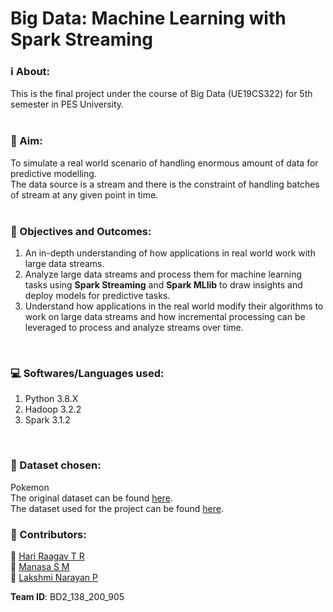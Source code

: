 
 
# Big Data: Machine Learning with Spark Streaming

### ℹ️ About: 
This is the final project under the course of Big Data (UE19CS322) for 5th semester in PES University. <br>
<br>
### 🎯 Aim:
To simulate a real world scenario of handling enormous amount of data for predictive modelling.<br>
The data source is a stream and there is the constraint of handling batches of stream at any given point in time.<br>
<br>
### 📝 Objectives and Outcomes:
1. An in-depth understanding of how applications in real world work with large data streams.<br>
2. Analyze large data streams and process them for machine learning tasks using **Spark Streaming** and **Spark MLlib** to draw insights and deploy models for predictive tasks.<br>
3. Understand how applications in the real world modify their algorithms to work on large data streams and how incremental processing can be leveraged to process and analyze streams over time.<br>
<br>

### 💻 Softwares/Languages used:
1. Python 3.8.X
2. Hadoop 3.2.2
3. Spark 3.1.2
<br>

### 💾 Dataset chosen:
Pokemon <br>
The original dataset can be found [here](https://www.kaggle.com/thedagger/pokemon-generation-one).<br> 
The dataset used for the project can be found [here](https://drive.google.com/drive/folders/10Ys7jqesPfChrAahi4y6rw7FDCGPFFA0?usp=sharing).<br>

### 👥 Contributors:
👦 [Hari Raagav T R](https://github.com/HariRaagavTR) <br>
👧 [Manasa S M](https://github.com/manasa-sm) <br>
👦 [Lakshmi Narayan P](https://github.com/LakshmiNarayanP) <br>

**Team ID**: BD2_138_200_905
